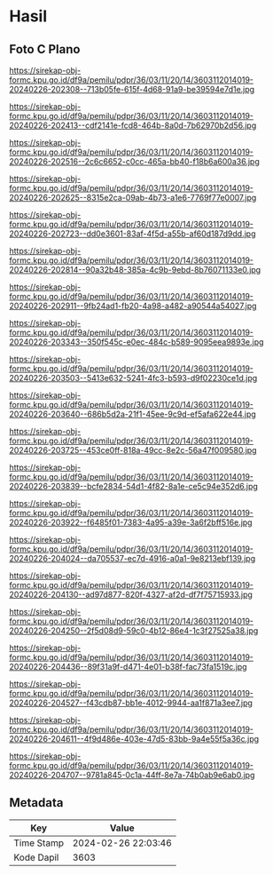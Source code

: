 # Hasil

## Foto C Plano

https://sirekap-obj-formc.kpu.go.id/df9a/pemilu/pdpr/36/03/11/20/14/3603112014019-20240226-202308--713b05fe-615f-4d68-91a9-be39594e7d1e.jpg

https://sirekap-obj-formc.kpu.go.id/df9a/pemilu/pdpr/36/03/11/20/14/3603112014019-20240226-202413--cdf2141e-fcd8-464b-8a0d-7b62970b2d56.jpg

https://sirekap-obj-formc.kpu.go.id/df9a/pemilu/pdpr/36/03/11/20/14/3603112014019-20240226-202516--2c6c6652-c0cc-465a-bb40-f18b6a600a36.jpg

https://sirekap-obj-formc.kpu.go.id/df9a/pemilu/pdpr/36/03/11/20/14/3603112014019-20240226-202625--8315e2ca-09ab-4b73-a1e6-7769f77e0007.jpg

https://sirekap-obj-formc.kpu.go.id/df9a/pemilu/pdpr/36/03/11/20/14/3603112014019-20240226-202723--dd0e3601-83af-4f5d-a55b-af60d187d9dd.jpg

https://sirekap-obj-formc.kpu.go.id/df9a/pemilu/pdpr/36/03/11/20/14/3603112014019-20240226-202814--90a32b48-385a-4c9b-9ebd-8b76071133e0.jpg

https://sirekap-obj-formc.kpu.go.id/df9a/pemilu/pdpr/36/03/11/20/14/3603112014019-20240226-202911--9fb24ad1-fb20-4a98-a482-a90544a54027.jpg

https://sirekap-obj-formc.kpu.go.id/df9a/pemilu/pdpr/36/03/11/20/14/3603112014019-20240226-203343--350f545c-e0ec-484c-b589-9095eea9893e.jpg

https://sirekap-obj-formc.kpu.go.id/df9a/pemilu/pdpr/36/03/11/20/14/3603112014019-20240226-203503--5413e632-5241-4fc3-b593-d9f02230ce1d.jpg

https://sirekap-obj-formc.kpu.go.id/df9a/pemilu/pdpr/36/03/11/20/14/3603112014019-20240226-203640--686b5d2a-21f1-45ee-9c9d-ef5afa622e44.jpg

https://sirekap-obj-formc.kpu.go.id/df9a/pemilu/pdpr/36/03/11/20/14/3603112014019-20240226-203725--453ce0ff-818a-49cc-8e2c-56a47f009580.jpg

https://sirekap-obj-formc.kpu.go.id/df9a/pemilu/pdpr/36/03/11/20/14/3603112014019-20240226-203839--bcfe2834-54d1-4f82-8a1e-ce5c94e352d6.jpg

https://sirekap-obj-formc.kpu.go.id/df9a/pemilu/pdpr/36/03/11/20/14/3603112014019-20240226-203922--f6485f01-7383-4a95-a39e-3a6f2bff516e.jpg

https://sirekap-obj-formc.kpu.go.id/df9a/pemilu/pdpr/36/03/11/20/14/3603112014019-20240226-204024--da705537-ec7d-4916-a0a1-9e8213ebf139.jpg

https://sirekap-obj-formc.kpu.go.id/df9a/pemilu/pdpr/36/03/11/20/14/3603112014019-20240226-204130--ad97d877-820f-4327-af2d-df7f75715933.jpg

https://sirekap-obj-formc.kpu.go.id/df9a/pemilu/pdpr/36/03/11/20/14/3603112014019-20240226-204250--2f5d08d9-59c0-4b12-86e4-1c3f27525a38.jpg

https://sirekap-obj-formc.kpu.go.id/df9a/pemilu/pdpr/36/03/11/20/14/3603112014019-20240226-204436--89f31a9f-d471-4e01-b38f-fac73fa1519c.jpg

https://sirekap-obj-formc.kpu.go.id/df9a/pemilu/pdpr/36/03/11/20/14/3603112014019-20240226-204527--f43cdb87-bb1e-4012-9944-aa1f871a3ee7.jpg

https://sirekap-obj-formc.kpu.go.id/df9a/pemilu/pdpr/36/03/11/20/14/3603112014019-20240226-204611--4f9d486e-403e-47d5-83bb-9a4e55f5a36c.jpg

https://sirekap-obj-formc.kpu.go.id/df9a/pemilu/pdpr/36/03/11/20/14/3603112014019-20240226-204707--9781a845-0c1a-44ff-8e7a-74b0ab9e6ab0.jpg


## Metadata

| Key        | Value               |
| ---------- | ------------------- |
| Time Stamp | 2024-02-26 22:03:46 |
| Kode Dapil | 3603                |



